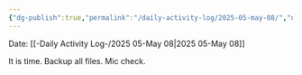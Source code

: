 ```yaml
---
{"dg-publish":true,"permalink":"/daily-activity-log/2025-05-may-08/","noteIcon":"","created":"2025-05-08T11:37:20.070-05:00"}
---
```


Date: [[-Daily Activity Log-/2025 05-May 08\|2025 05-May 08]]

It is time. Backup all files. Mic check.